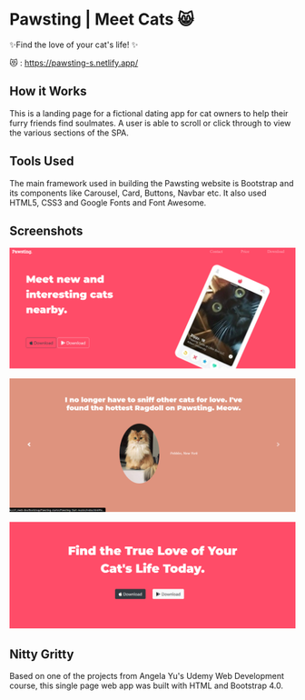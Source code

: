 
# Pawsting | Meet Cats 😸

✨Find the love of your cat's life! ✨ 

😻 : https://pawsting-s.netlify.app/

## How it Works 
This is a landing page for a fictional dating app for cat owners to help their furry friends find soulmates. A user is able to scroll or click through to view the various sections of the SPA.

## Tools Used
The main framework used in building the Pawsting website is Bootstrap and its components like Carousel, Card, Buttons, Navbar etc. It also used HTML5, CSS3 and Google Fonts and Font Awesome.

## Screenshots 
![](images/front.png) 


![](images/testimonial.png)


![](images/download.png)

## Nitty Gritty 
Based on one of the projects from Angela Yu's Udemy Web Development course, this single page web app was built with HTML and Bootstrap 4.0.
